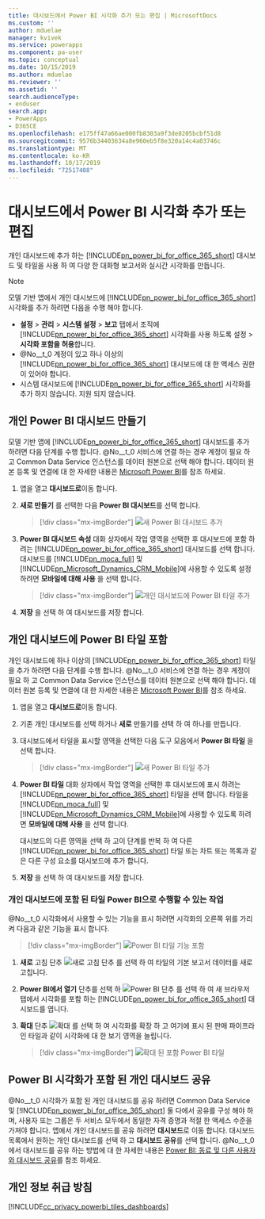 ```yaml
---
title: 대시보드에서 Power BI 시각화 추가 또는 편집 | MicrosoftDocs
ms.custom: ''
author: mduelae
manager: kvivek
ms.service: powerapps
ms.component: pa-user
ms.topic: conceptual
ms.date: 10/15/2019
ms.author: mduelae
ms.reviewer: ''
ms.assetid: ''
search.audienceType:
- enduser
search.app:
- PowerApps
- D365CE
ms.openlocfilehash: e175ff47a66ae000fb8303a9f3de8205bcbf51d8
ms.sourcegitcommit: 9576b34403634a8e960eb5f8e320a14c4a03746c
ms.translationtype: MT
ms.contentlocale: ko-KR
ms.lasthandoff: 10/17/2019
ms.locfileid: "72517408"
---
```

# <a name="add-or-edit-power-bi-visualizations-on-your-dashboard"></a>대시보드에서 Power BI 시각화 추가 또는 편집

개인 대시보드에 추가 하는 [!INCLUDE[pn_power_bi_for_office_365_short](../includes/pn-power-bi-for-office-365-short.md)] 대시보드 및 타일을 사용 하 여 다양 한 대화형 보고서와 실시간 시각화를 만듭니다.  
  
> [!NOTE]
> 모델 기반 앱에서 개인 대시보드에 [!INCLUDE[pn_power_bi_for_office_365_short](../includes/pn-power-bi-for-office-365-short.md)] 시각화를 추가 하려면 다음을 수행 해야 합니다.  
> 
> - **설정**  > **관리**  > **시스템 설정**  > **보고** 탭에서 조직에 [!INCLUDE[pn_power_bi_for_office_365_short](../includes/pn-power-bi-for-office-365-short.md)] 시각화를 사용 하도록 설정 > **시각화 포함을 허용**합니다.  
> - @No__t_0 계정이 있고 하나 이상의 [!INCLUDE[pn_power_bi_for_office_365_short](../includes/pn-power-bi-for-office-365-short.md)] 대시보드에 대 한 액세스 권한이 있어야 합니다.  
> - 시스템 대시보드에 [!INCLUDE[pn_power_bi_for_office_365_short](../includes/pn-power-bi-for-office-365-short.md)] 시각화를 추가 하지 않습니다. 지원 되지 않습니다.
  

## <a name="create-a-personal-power-bi-dashboard"></a>개인 Power BI 대시보드 만들기
  모델 기반 앱에 [!INCLUDE[pn_power_bi_for_office_365_short](../includes/pn-power-bi-for-office-365-short.md)] 대시보드를 추가 하려면 다음 단계를 수행 합니다. @No__t_0 서비스에 연결 하는 경우 계정이 필요 하 고 Common Data Service 인스턴스를 데이터 원본으로 선택 해야 합니다. 데이터 원본 등록 및 연결에 대 한 자세한 내용은 [Microsoft Power BI](https://powerbi.microsoft.com/)를 참조 하세요.  

1. 앱을 열고 **대시보드로**이동 합니다.
  
2. **새로 만들기** 를 선택한 다음 **Power BI 대시보드**를 선택 합니다.  

   
    > [!div class="mx-imgBorder"] 
    > ![새 Power BI 대시보드 추가](media/pbi_1.png "Bew Power BI 대시보드 추가") 

3. **Power BI 대시보드 속성** 대화 상자에서 작업 영역을 선택한 후 대시보드에 포함 하려는 [!INCLUDE[pn_power_bi_for_office_365_short](../includes/pn-power-bi-for-office-365-short.md)] 대시보드를 선택 합니다. 대시보드를 [!INCLUDE[pn_moca_full](../includes/pn-moca-full.md)] 및 [!INCLUDE[pn_Microsoft_Dynamics_CRM_Mobile](../includes/pn-dyn-365-phones.md)]에 사용할 수 있도록 설정 하려면 **모바일에 대해 사용** 을 선택 합니다.

    
    > [!div class="mx-imgBorder"] 
    > ![개인 대시보드에 Power BI 타일 추가](media/workspace-add-power-bi-dashboard.png "개인 대시보드에 Power BI 타일 추가") 

4. **저장** 을 선택 하 여 대시보드를 저장 합니다.
 
## <a name="embed--power-bi-tiles-on-your-personal-dashboard"></a>개인 대시보드에 Power BI 타일 포함  
 개인 대시보드에 하나 이상의 [!INCLUDE[pn_power_bi_for_office_365_short](../includes/pn-power-bi-for-office-365-short.md)] 타일을 추가 하려면 다음 단계를 수행 합니다. @No__t_0 서비스에 연결 하는 경우 계정이 필요 하 고 Common Data Service 인스턴스를 데이터 원본으로 선택 해야 합니다. 데이터 원본 등록 및 연결에 대 한 자세한 내용은 [Microsoft Power BI](https://powerbi.microsoft.com/)를 참조 하세요.  
  
1. 앱을 열고 **대시보드로**이동 합니다. 
  
2. 기존 개인 대시보드를 선택 하거나 **새로** 만들기를 선택 하 여 하나를 만듭니다.  
  
3. 대시보드에서 타일을 표시할 영역을 선택한 다음 도구 모음에서 **Power BI 타일** 을 선택 합니다.  

   > [!div class="mx-imgBorder"] 
   > ![새 Power BI 타일 추가](media/pbi_2.png "Bew Power BI 타일 추가") 
  
4. **Power BI 타일** 대화 상자에서 작업 영역을 선택한 후 대시보드에 표시 하려는 [!INCLUDE[pn_power_bi_for_office_365_short](../includes/pn-power-bi-for-office-365-short.md)] 타일을 선택 합니다. 타일을 [!INCLUDE[pn_moca_full](../includes/pn-moca-full.md)] 및 [!INCLUDE[pn_Microsoft_Dynamics_CRM_Mobile](../includes/pn-dyn-365-phones.md)]에 사용할 수 있도록 하려면 **모바일에 대해 사용** 을 선택 합니다.  
  
     대시보드의 다른 영역을 선택 하 고이 단계를 반복 하 여 다른 [!INCLUDE[pn_power_bi_for_office_365_short](../includes/pn-power-bi-for-office-365-short.md)] 타일 또는 차트 또는 목록과 같은 다른 구성 요소를 대시보드에 추가 합니다.  
  
5. **저장** 을 선택 하 여 대시보드를 저장 합니다.  
  
  
### <a name="things-you-can-do-with-power-bi-embedded-tiles-in-personal-dashboards"></a>개인 대시보드에 포함 된 타일 Power BI으로 수행할 수 있는 작업 

@No__t_0 시각화에서 사용할 수 있는 기능을 표시 하려면 시각화의 오른쪽 위를 가리켜 다음과 같은 기능을 표시 합니다.  
  
   > [!div class="mx-imgBorder"] 
   >![Power BI 타일 기능 포함](media/embed-powerbi-tile-features.png "Power BI 타일 기능 포함")  
  
1. **새로** 고침 단추 ![새로 고침 단추](media/embed-pbi-tile-refresh-button.png "새로 고침 단추") 를 선택 하 여 타일의 기본 보고서 데이터를 새로 고칩니다.  
  
2. **Power BI에서 열기** 단추를 선택 하 ![Power BI 단추](media/open-in-power-bi.png "Power BI 단추에서 열기") 를 선택 하 여 새 브라우저 탭에서 시각화를 포함 하는 [!INCLUDE[pn_power_bi_for_office_365_short](../includes/pn-power-bi-for-office-365-short.md)] 대시보드를 엽니다.  
  
3. **확대** 단추 ![확대](media/embed-pbi-tile-enlarge-button.png "타일 확대") 를 선택 하 여 시각화를 확장 하 고 여기에 표시 된 판매 파이프라인 타일과 같이 시각화에 대 한 보기 영역을 늘립니다.  
  
    > [!div class="mx-imgBorder"] 
    >![확대 된 포함 Power BI 타일](media/embed-power-bi-tile-features.png "확대 된 포함 Power BI 타일")  
  
 
## <a name="share-a-personal-dashboard-that-contains-power-bi-visualizations"></a>Power BI 시각화가 포함 된 개인 대시보드 공유  
 @No__t_0 시각화가 포함 된 개인 대시보드를 공유 하려면 Common Data Service 및 [!INCLUDE[pn_power_bi_for_office_365_short](../includes/pn-power-bi-for-office-365-short.md)] 둘 다에서 공유를 구성 해야 하며, 사용자 또는 그룹은 두 서비스 모두에서 동일한 자격 증명과 적절 한 액세스 수준을 가져야 합니다. 앱에서 개인 대시보드를 공유 하려면 **대시보드**로 이동 합니다. 대시보드 목록에서 원하는 개인 대시보드를 선택 하 고 **대시보드 공유**를 선택 합니다. @No__t_0에서 대시보드를 공유 하는 방법에 대 한 자세한 내용은 [Power BI: 동료 및 다른 사용자와 대시보드 공유](https://powerbi.microsoft.com/documentation/powerbi-service-share-unshare-dashboard/)를 참조 하세요.  
  
<a name="privacy"></a>   
## <a name="privacy-notice"></a>개인 정보 취급 방침  
[!INCLUDE[cc_privacy_powerbi_tiles_dashboards](../includes/cc-privacy-powerbi-tiles-dashboards.md)]
  

